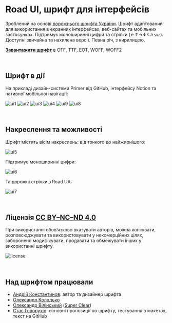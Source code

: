 # Road UI, шрифт для інтерфейсів
Зроблений на основі [дорожнього шрифта України](https://agentyzmin.github.io/Road-UA-Font/). Шрифт адаптований для використання в екранних інтерфейсах, веб-сайтах та мобільних застосунках. Підтримує моноширинні цифри та стрілки (←↑→↓↖↗↘↙). Доступні звичайна та нахилена версії. Певна річ, з кирилицею.

[**Завантажити шрифт**](https://github.com/agentyzmin/Road-UI-Font/releases/download/1.0/Road.UI.Font.1.0.zip) в OTF, TTF, EOT, WOFF, WOFF2

&nbsp;
## Шрифт в дії
На прикладі дизайн-системи Primer від GitHub, інтерфейсу Notion та нативної мобільної навігації:

![ui1](https://github.com/agentyzmin/Road-UI-Font/assets/75941554/1080801c-70fb-4ced-9519-7f878e475175)
![ui2](https://github.com/agentyzmin/Road-UI-Font/assets/75941554/73ff4242-1b2f-41b8-aa5e-4accee47a3a0)
![ui3](https://github.com/agentyzmin/Road-UI-Font/assets/75941554/190f99f3-eda1-4473-bb5a-008c8bff3963)
![ui4](https://github.com/agentyzmin/Road-UI-Font/assets/75941554/83c3188a-852b-4756-a829-96c9fe5bca7a)
![ui9](https://github.com/agentyzmin/Road-UI-Font/assets/75941554/467c8767-94f5-4fe3-9922-514a95227c1f)
![ui8](https://github.com/agentyzmin/Road-UI-Font/assets/75941554/4b39f915-ad33-436f-af9f-5e463dac4e87)

&nbsp;
## Накреслення та можливості
Шрифт містить вісім накреслень: від тонкого до найжирнішого:

![ui5](https://github.com/agentyzmin/Road-UI-Font/assets/75941554/c9685cb6-3ec6-4290-b64d-9528a3d9abae)

Підтримує моноширинні цифри:

![ui6](https://github.com/agentyzmin/Road-UI-Font/assets/75941554/4e062d17-ae35-448d-8522-53d9b75e09f3)

Та дорожні стрілки з Road UA:

![ui7](https://github.com/agentyzmin/Road-UI-Font/assets/75941554/f977edd9-892c-4f9e-8ab4-1a9b10a529f7)

&nbsp;
## Ліцензія [CC BY–NC–ND 4.0](https://creativecommons.org/licenses/by-nd/4.0/deed.uk)
При використанні обов’язково вказувати авторів, можна копіювати, розповсюджувати та використовувати у некомерційних цілях, заборонено модифікувати, продавати та обмежувати інших у використанні шрифту.

![license](https://github.com/agentyzmin/Road-UI-Font/assets/75941554/e2785b7f-8dc7-4fb2-b22d-2ce8eafd6eb8)

&nbsp;
## Над шрифтом працювали
- [Андрій Константинов](https://minttype.com/): автор та дизайнер шрифта
- [Олександр Колодько](https://alexkolodko.com/)
- [Олександр Вілінський](https://vilinskyy.com/) ([Super Clear](https://www.superclear.design/))
- [Стас Говорухін](https://govorukhin.com/): основні пропозиції по шрифту, тестування в макетах, текст на GitHub
